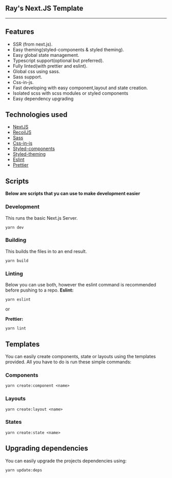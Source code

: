 ## Ray's Next.JS Template

---

## Features

- SSR (from next.js).
- Easy theming(styled-components & styled theming).
- Easy global state management.
- Typescript support(optional but preferred).
- Fully linted(with prettier and eslint).
- Global css using sass.
- Sass support.
- Css-in-js.
- Fast developing with easy component,layout and state creation.
- Isolated scss with scss modules or styled components
- Easy dependency upgrading

## Technologies used

- [NextJS](https://nextjs.org/)
- [RecoilJS](https://recoiljs.org/)
- [Sass](https://sass-lang.com/)
- [Css-in-js](https://cssinjs.org/?v=v10.7.1)
- [Styled-components](https://styled-components.com/)
- [Styled-theming](https://www.npmjs.com/package/styled-theming)
- [Eslint](https://eslint.org/)
- [Prettier](https://prettier.io/)

## Scripts

**Below are scripts that yu can use to make development easier**

### Development

This runs the basic Next.js Server.

```shell
yarn dev
```

### Building

This builds the files in to an end result.

```shell
yarn build
```

### Linting

Below you can use both, however the eslint command is recommended before pushing to a repo.
**Eslint:**

```shell
yarn eslint
```

or

**Prettier:**

```shell
yarn lint
```

## Templates

You can easily create components, state or layouts using the templates provided. All you have to do is run these simple
commands:

### Components

```shell
yarn create:component <name>
```

### Layouts

```shell
yarn create:layout <name>
```

### States

```shell
yarn create:state <name>
```

## Upgrading dependencies

You can easily upgrade the projects dependencies using:

```shell
yarn update:deps
```
